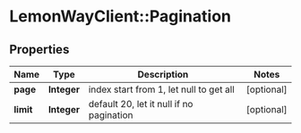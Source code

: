 # LemonWayClient::Pagination

## Properties
Name | Type | Description | Notes
------------ | ------------- | ------------- | -------------
**page** | **Integer** | index start from 1, let null to get all | [optional] 
**limit** | **Integer** | default 20, let it null if no pagination | [optional] 


